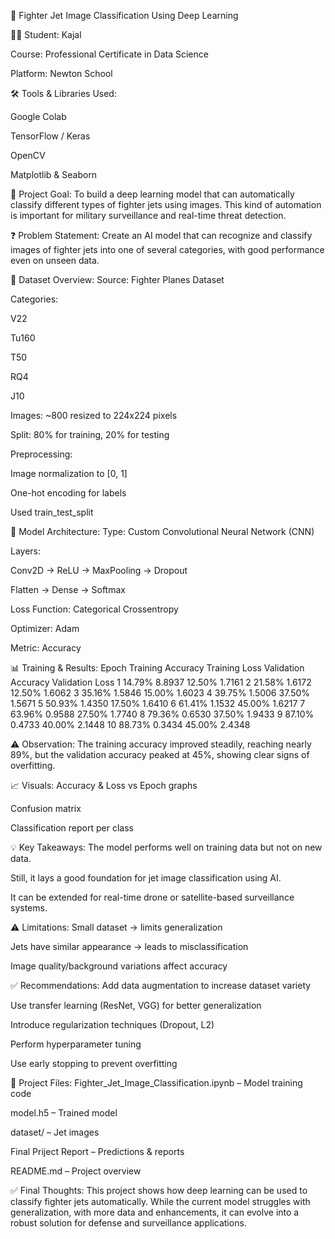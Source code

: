 🚀 Fighter Jet Image Classification Using Deep Learning



👩‍🎓 Student: Kajal


Course: Professional Certificate in Data Science


Platform: Newton School

🛠 Tools & Libraries Used:


Google Colab

TensorFlow / Keras

OpenCV

Matplotlib & Seaborn


📌 Project Goal:
To build a deep learning model that can automatically classify different types of fighter jets using images. This kind of automation is important for military surveillance and real-time threat detection.


❓ Problem Statement:
Create an AI model that can recognize and classify images of fighter jets into one of several categories, with good performance even on unseen data.


📂 Dataset Overview:
Source: Fighter Planes Dataset

Categories:

V22

Tu160

T50

RQ4

J10

Images: ~800 resized to 224x224 pixels

Split: 80% for training, 20% for testing

Preprocessing:

Image normalization to [0, 1]

One-hot encoding for labels

Used train_test_split



🧠 Model Architecture:
Type: Custom Convolutional Neural Network (CNN)

Layers:

Conv2D → ReLU → MaxPooling → Dropout

Flatten → Dense → Softmax

Loss Function: Categorical Crossentropy

Optimizer: Adam

Metric: Accuracy



📊 Training & Results:
Epoch	Training Accuracy	Training Loss	Validation Accuracy	Validation Loss
1	14.79%	8.8937	12.50%	1.7161
2	21.58%	1.6172	12.50%	1.6062
3	35.16%	1.5846	15.00%	1.6023
4	39.75%	1.5006	37.50%	1.5671
5	50.93%	1.4350	17.50%	1.6410
6	61.41%	1.1532	45.00%	1.6217
7	63.96%	0.9588	27.50%	1.7740
8	79.36%	0.6530	37.50%	1.9433
9	87.10%	0.4733	40.00%	2.1448
10	88.73%	0.3434	45.00%	2.4348



⚠️ Observation:
The training accuracy improved steadily, reaching nearly 89%, but the validation accuracy peaked at 45%, showing clear signs of overfitting.



📈 Visuals:
Accuracy & Loss vs Epoch graphs


Confusion matrix

Classification report per class



💡 Key Takeaways:
The model performs well on training data but not on new data.

Still, it lays a good foundation for jet image classification using AI.

It can be extended for real-time drone or satellite-based surveillance systems.



⚠️ Limitations:
Small dataset → limits generalization

Jets have similar appearance → leads to misclassification

Image quality/background variations affect accuracy



✅ Recommendations:
Add data augmentation to increase dataset variety

Use transfer learning (ResNet, VGG) for better generalization

Introduce regularization techniques (Dropout, L2)

Perform hyperparameter tuning

Use early stopping to prevent overfitting




📁 Project Files:
 Fighter_Jet_Image_Classification.ipynb – Model training code

model.h5 – Trained model

dataset/ – Jet images

Final Priject Report – Predictions & reports

README.md – Project overview



✅ Final Thoughts:
This project shows how deep learning can be used to classify fighter jets automatically. While the current model struggles with generalization, with more data and enhancements, it can evolve into a robust solution for defense and surveillance applications.
